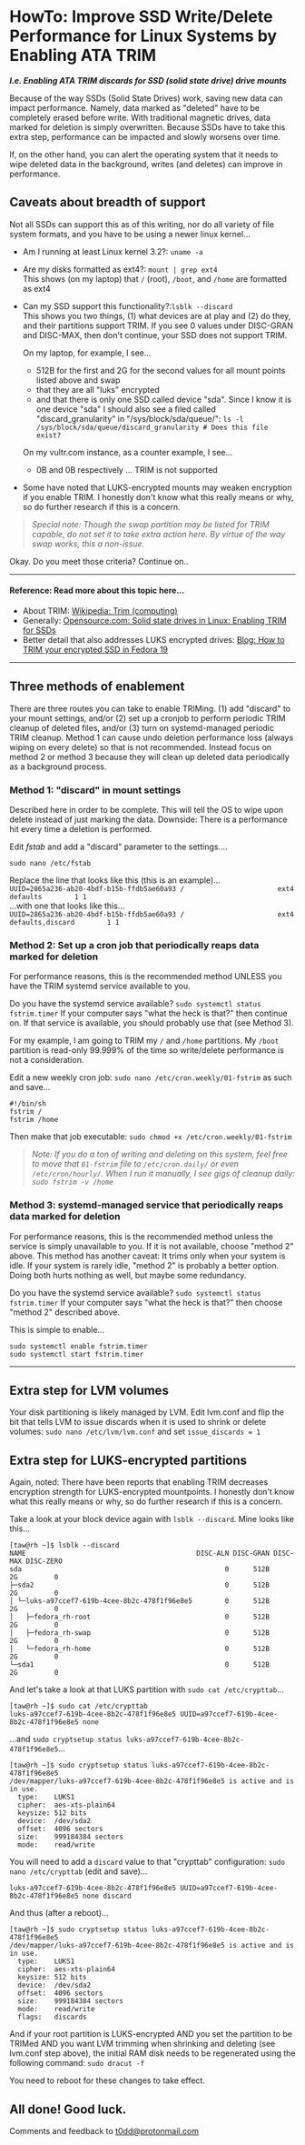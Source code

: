 # HowTo: Improve SSD Write/Delete Performance for Linux Systems by Enabling ATA TRIM

***I.e. Enabling ATA TRIM discards for SSD (solid state drive) drive mounts***

Because of the way SSDs (Solid State Drives) work, saving new data can impact
performance. Namely, data marked as "deleted" have to be completely erased
before write. With traditional magnetic drives, data marked for deletion is
simply overwritten. Because SSDs have to take this extra step, performance can
be impacted and slowly worsens over time.

If, on the other hand, you can alert the operating system that it needs to wipe
deleted data in the background, writes (and deletes) can improve in performance.

## Caveats about breadth of support

Not all SSDs can support this as of this writing, nor do all variety of file
system formats, and you have to be using a newer linux kernel...

* Am I running at least Linux kernel 3.2?: `uname -a`
* Are my disks formatted as ext4?: `mount | grep ext4`    
  This shows (on my laptop) that `/` (root), `/boot`, and `/home` are formatted as ext4
* Can my SSD support this functionality?:`lsblk --discard`    
  This shows you two things, (1) what devices are at play and (2) do they, and their partitions support TRIM. If you see 0 values under DISC-GRAN and DISC-MAX, then don't continue, your SSD does not support TRIM.    
    
  On my laptop, for example, I see...
  - 512B for the first and 2G for the second values for all mount points listed above and swap
  - that they are all "luks" encrypted
  - and that there is only one SSD called device "sda". Since I know it is one device "sda" I should also see a filed called "discard_granularity" in "/sys/block/sda/queue/": `ls -l /sys/block/sda/queue/discard_granularity # Does this file exist?`    
    
  On my vultr.com instance, as a counter example, I see...
  - 0B and 0B respectively ... TRIM is not supported
* Some have noted that LUKS-encrypted mounts may weaken encryption if you enable TRIM. I honestly don't know what this really means or why, so do further research if this is a concern.

> _Special note: Though the swap partition may be listed for TRIM capable, do
> not set it to take extra action here. By virtue of the way swap works, this a
> non-issue._

Okay. Do you meet those criteria? Continue on..

----

#### Reference: Read more about this topic here...

* About TRIM: [Wikipedia: Trim (computing)](https://en.wikipedia.org/wiki/Trim_(computing))
* Generally: [Opensource.com: Solid state drives in Linux: Enabling TRIM for SSDs](https://opensource.com/article/17/1/solid-state-drives-linux-enabling-trim-ssds)
* Better detail that also addresses LUKS encrypted drives: [Blog: How to TRIM your encrypted SSD in Fedora 19](https://lukas.zapletalovi.com/2013/11/how-to-trim-your-ssd-in-fedora-19.html)

----

## Three methods of enablement

There are three routes you can take to enable TRIMing. (1) add "discard" to your mount settings, and/or (2) set up a cronjob
to perform periodic TRIM cleanup of deleted files, and/or (3) turn on systemd-managed periodic TRIM cleanup. Method 1 can
cause undo deletion performance loss (always wiping on every delete) so that is not recommended. Instead focus on method 2
or method 3 because they will clean up deleted data periodically as a background process.

### Method 1: "discard" in mount settings

Described here in order to be complete. This will tell the OS to wipe
upon delete instead of just marking the data. Downside: There is a performance
hit every time a deletion is performed.

Edit _fstab_ and add a "discard" parameter to the settings....

```
sudo nano /etc/fstab
```

Replace the line that looks like this (this is an example)...    
`UUID=2865a236-ab20-4bdf-b15b-ffdb5ae60a93 /                       ext4    defaults        1 1`    
...with one that looks like this...    
`UUID=2865a236-ab20-4bdf-b15b-ffdb5ae60a93 /                       ext4    defaults,discard        1 1`


### Method 2: Set up a cron job that periodically reaps data marked for deletion

For performance reasons, this is the recommended method UNLESS you have the TRIM systemd service available to you.

Do you have the systemd service available? `sudo systemctl status fstrim.timer` If your computer says "what the heck is
that?" then continue on. If that service is available, you should probably use that (see Method 3).

For my example, I am going to TRIM my `/` and `/home` partitions. My `/boot` partition is read-only 99.999% of the time so
write/delete performance is not a consideration.

Edit a new weekly cron job: `sudo nano /etc/cron.weekly/01-fstrim` as such and save...

```
#!/bin/sh
fstrim /
fstrim /home
```

Then make that job executable: `sudo chmod +x /etc/cron.weekly/01-fstrim`

> _Note: If you do a ton of writing and deleting on this system, feel free to move that `01-fstrim` file to `/etc/cron.daily/` or even `/etc/cron/hourly/`. When I run it manually, I see gigs of cleanup daily: `sudo fstrim -v /home`_

### Method 3: systemd-managed service that periodically reaps data marked for deletion

For performance reasons, this is the recommended method unless the service is simply unavailable to you. If it is not
available, choose "method 2" above. This method has another caveat: It trims only when your system is idle. If your system
is rarely idle, "method 2" is probably a better option. Doing both hurts nothing as well, but maybe some redundancy.

Do you have the systemd service available? `sudo systemctl status fstrim.timer` If your computer says "what the heck is
that?" then choose "method 2" described above.

This is simple to enable...
```
sudo systemctl enable fstrim.timer
sudo systemctl start fstrim.timer
```

----

## Extra step for LVM volumes

Your disk partitioning is likely managed by LVM. Edit lvm.conf and flip the bit that tells LVM to issue discards when it is
used to shrink or delete volumes: `sudo nano /etc/lvm/lvm.conf` and set `issue_discards = 1`

## Extra step for LUKS-encrypted partitions

Again, noted: There have been reports that enabling TRIM decreases encryption strength for LUKS-encrypted mountpoints. I
honestly don't know what this really means or why, so do further research if this is a concern.

Take a look at your block device again with `lsblk --discard`. Mine looks like this...

```
[taw@rh ~]$ lsblk --discard
NAME                                          DISC-ALN DISC-GRAN DISC-MAX DISC-ZERO
sda                                                  0      512B       2G         0
├─sda2                                               0      512B       2G         0
│ └─luks-a97ccef7-619b-4cee-8b2c-478f1f96e8e5        0      512B       2G         0
│   ├─fedora_rh-root                                 0      512B       2G         0
│   ├─fedora_rh-swap                                 0      512B       2G         0
│   └─fedora_rh-home                                 0      512B       2G         0
└─sda1                                               0      512B       2G         0
```

And let's take a look at that LUKS partition with `sudo cat /etc/crypttab`...

```
[taw@rh ~]$ sudo cat /etc/crypttab
luks-a97ccef7-619b-4cee-8b2c-478f1f96e8e5 UUID=a97ccef7-619b-4cee-8b2c-478f1f96e8e5 none
```

...and `sudo cryptsetup status luks-a97ccef7-619b-4cee-8b2c-478f1f96e8e5`...

```
[taw@rh ~]$ sudo cryptsetup status luks-a97ccef7-619b-4cee-8b2c-478f1f96e8e5
/dev/mapper/luks-a97ccef7-619b-4cee-8b2c-478f1f96e8e5 is active and is in use.
  type:    LUKS1
  cipher:  aes-xts-plain64
  keysize: 512 bits
  device:  /dev/sda2
  offset:  4096 sectors
  size:    999184384 sectors
  mode:    read/write
```

You will need to add a `discard` value to that "crypttab" configuration: `sudo nano /etc/crypttab` (edit and save)...

```
luks-a97ccef7-619b-4cee-8b2c-478f1f96e8e5 UUID=a97ccef7-619b-4cee-8b2c-478f1f96e8e5 none discard
```

And thus (after a reboot)...

```
[taw@rh ~]$ sudo cryptsetup status luks-a97ccef7-619b-4cee-8b2c-478f1f96e8e5
/dev/mapper/luks-a97ccef7-619b-4cee-8b2c-478f1f96e8e5 is active and is in use.
  type:    LUKS1
  cipher:  aes-xts-plain64
  keysize: 512 bits
  device:  /dev/sda2
  offset:  4096 sectors
  size:    999184384 sectors
  mode:    read/write
  flags:   discards
```

And if your root partition is LUKS-encrypted AND you set the partition to be TRIMed AND you want LVM trimming when shrinking
and deleting (see lvm.conf step above), the initial RAM disk needs to be regenerated using the following command:
`sudo dracut -f`

You need to reboot for these changes to take effect.

## All done! Good luck.

Comments and feedback to <t0dd@protonmail.com>
